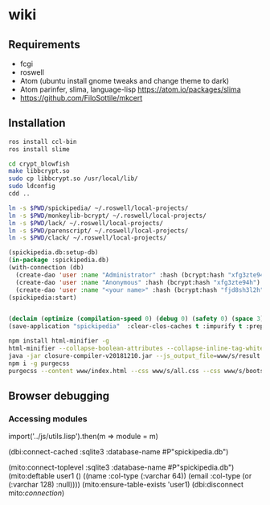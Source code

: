 # wiki

## Requirements

* fcgi
* roswell
* Atom (ubuntu install gnome tweaks and change theme to dark)
* Atom parinfer, slima, language-lisp https://atom.io/packages/slima
* https://github.com/FiloSottile/mkcert

## Installation

```bash
ros install ccl-bin
ros install slime

cd crypt_blowfish
make libbcrypt.so
sudo cp libbcrypt.so /usr/local/lib/
sudo ldconfig
cdd ..

ln -s $PWD/spickipedia/ ~/.roswell/local-projects/
ln -s $PWD/monkeylib-bcrypt/ ~/.roswell/local-projects/
ln -s $PWD/lack/ ~/.roswell/local-projects/
ln -s $PWD/parenscript/ ~/.roswell/local-projects/
ln -s $PWD/clack/ ~/.roswell/local-projects/
```

```lisp
(spickipedia.db:setup-db)
(in-package :spickipedia.db)
(with-connection (db)
  (create-dao 'user :name "Administrator" :hash (bcrypt:hash "xfg3zte94h62j392h") :group "admin")
  (create-dao 'user :name "Anonymous" :hash (bcrypt:hash "xfg3zte94h") :group "anonymous")
  (create-dao 'user :name "<your name>" :hash (bcrypt:hash "fjd8sh3l2h") :group "user"))
(spickipedia:start)


(declaim (optimize (compilation-speed 0) (debug 0) (safety 0) (space 3) (speed 0)))
(save-application "spickipedia"  :clear-clos-caches t :impurify t :prepend-kernel t)
```

```bash
npm install html-minifier -g
html-minifier --collapse-boolean-attributes --collapse-inline-tag-whitespace --collapse-whitespace --decode-entities --remove-attribute-quotes --remove-comments --remove-empty-attributes --remove-optional-tags --remove-redundant-attributes --remove-script-type-attributes --remove-style-link-type-attributes --remove-tag-whitespace --sort-attributes --sort-class-name --trim-custom-fragments --use-short-doctype -o www/index.html www/index.html
java -jar closure-compiler-v20181210.jar --js_output_file=www/s/result.js --externs externs/jquery-3.3.js www/s/jquery-3.3.1.js www/s/popper.js www/s/bootstrap.js www/s/summernote-bs4.js www/s/visual-diff.js www/s/index.js
npm i -g purgecss
purgecss --content www/index.html --css www/s/all.css --css www/s/bootstrap.min.css --css www/s/index.css --css www/s/summernote-bs4.css -o www/s/ --content www/s/*.js
```

## Browser debugging

### Accessing modules

import('../js/utils.lisp').then(m => module = m)










(dbi:connect-cached :sqlite3 :database-name #P"spickipedia.db")

(mito:connect-toplevel :sqlite3 :database-name #P"spickipedia.db")
(mito:deftable user1 ()
  ((name :col-type (:varchar 64))
   (email :col-type (or (:varchar 128) :null))))
(mito:ensure-table-exists 'user1)
(dbi:disconnect mito:*connection*)
